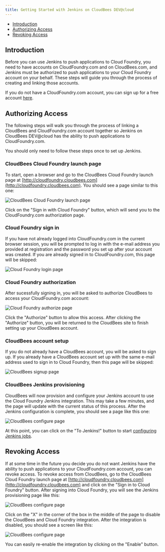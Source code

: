 ```yaml
---
title: Getting Started with Jenkins on CloudBees DEV@cloud
---
```


* [Introduction](#intro)
* [Authorizing Access](#authorizing)
* [Revoking Access](#revoking)

## <a id='intro'></a>Introduction ##

Before you can use Jenkins to push applications to Cloud Foundry, you need to have accounts on CloudFoundry.com and on CloudBees.com, and Jenkins must be authorized to push applications to your Cloud Foundry account on your behalf. These steps will guide you through the process of creating and linking those accounts.

If you do not have a CloudFoundry.com account, you can sign up for a free account [here](https://www.cloudfoundry.com/signup). 

## <a id='authorizing'></a>Authorizing Access ##

The following steps will walk you through the process of linking a CloudBees and CloudFoundry.com account together so Jenkins on CloudBees DEV@cloud has the ability to push applications to CloudFoundry.com. 

You should only need to follow these steps once to set up Jenkins. 

### CloudBees Cloud Foundry launch page ###

To start, open a browser and go to the CloudBees Cloud Foundry launch page at [http://cloudfoundry.cloudbees.com](http://cloudfoundry.cloudbees.com). You should see a page similar to this one: 

![CloudBees Cloud Foundry launch page](community/integration/cloudbees/cloudbees-page1.png)

Click on the "Sign in with Cloud Foundry" button, which will send you to the CloudFoundry.com authorization page. 

### Cloud Foundry sign in ###

If you have not already logged into CloudFoundry.com in the current browser session, you will be prompted to log in with the e-mail address you provided at registration and the password you set up after your account was created. If you are already signed in to CloudFoundry.com, this page will be skipped: 

![Cloud Foundry login page](community/integration/cloudbees/cloudbees-page2.png)

### Cloud Foundry authorization ###

After sucessfully signing in, you will be asked to authorize CloudBees to access your CloudFoundry.com account:

![Cloud Foundry authorize page](community/integration/cloudbees/cloudbees-page3.png)

Click the "Authorize" button to allow this access. After clicking the "Authorize" button, you will be returned to the CloudBees site to finish setting up your CloudBees account. 

### CloudBees account setup ###

If you do not already have a CloudBees account, you will be asked to sign up. If you already have a CloudBees account set up with the same e-mail address used to sign in to Cloud Foundry, then this page will be skipped:

![CloudBees signup page](community/integration/cloudbees/cloudbees-page4.png)

### CloudBees Jenkins provisioning ###

CloudBees will now provision and configure your Jenkins account to use the Cloud Foundry Jenkins integration. This may take a few minutes, and the page will update with the current status of this process. After the Jenkins configuration is complete, you should see a page like this one: 

![CloudBees configure page](community/integration/cloudbees/cloudbees-page5.png)

At this point, you can click on the "To Jenkins!" button to start [configuring Jenkins jobs](./jenkins-cloudbees-using.html). 

## <a id='revoking'></a>Revoking Access ##

If at some time in the future you decide you do not want Jenkins have the ability to push applications to your CloudFoundry.com account, you can revoke access. To revoke access from CloudBees, go to the CloudBees Cloud Foundry launch page at [http://cloudfoundry.cloudbees.com](http://cloudfoundry.cloudbees.com) and click on the "Sign in to Cloud Foundry" button. After signing into Cloud Foundry, you will see the Jenkins provisioning page like this: 

![CloudBees configure page](community/integration/cloudbees/cloudbees-page5.png)

Click on the "X" in the corner of the box in the middle of the page to disable the CloudBees and Cloud Foundry integration. After the integration is disabled, you should see a screen like this:

![CloudBees configure page](community/integration/cloudbees/cloudbees-revoke.png)

You can easily re-enable the integration by clicking on the "Enable" button. 
